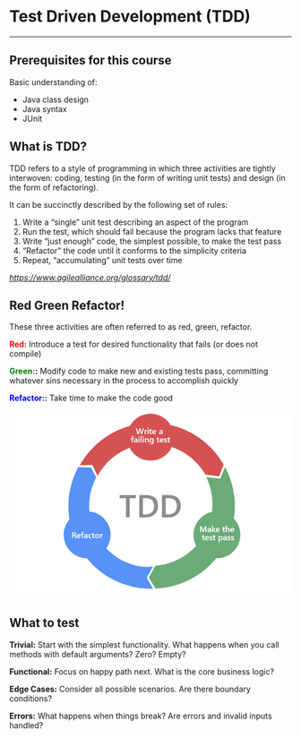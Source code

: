 # Test Driven Development (TDD)
---
## Prerequisites for this course
Basic understanding of:
- Java class design
- Java syntax
- JUnit

## What is TDD?

TDD refers to a style of programming in which three activities are tightly interwoven: coding, testing (in the form of writing unit tests) and design (in the form of refactoring).

It can be succinctly described by the following set of rules:

1. Write a “single” unit test describing an aspect of the program
2. Run the test, which should fail because the program lacks that feature
3. Write “just enough” code, the simplest possible, to make the test pass
4. “Refactor” the code until it conforms to the simplicity criteria
5. Repeat, “accumulating” unit tests over time

*https://www.agilealliance.org/glossary/tdd/*


## Red Green Refactor!
These three activities are often referred to as red, green, refactor.

**<span style="color:red">Red:</span>** Introduce a test for desired functionality that fails (or does not compile)

**<span style="color:green">Green:</span>:** Modify code to make new and existing tests pass, committing whatever sins necessary in the process to accomplish quickly

**<span style="color:blue">Refactor:</span>:** Take time to make the code good

![Red Green Refactor](./assets/red-green-refactor.png)

## What to test
**Trivial:** Start with the simplest functionality. What happens when you call methods with default arguments? Zero? Empty?

**Functional:** Focus on happy path next. What is the core business logic?

**Edge Cases:** Consider all possible scenarios. Are there boundary conditions?

**Errors:** What happens when things break? Are errors and invalid inputs handled?